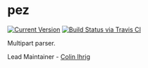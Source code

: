 # pez

[![Current Version](https://img.shields.io/npm/v/pez.svg)](https://www.npmjs.org/package/pez)
[![Build Status via Travis CI](https://travis-ci.org/hapijs/pez.svg?branch=master)](https://travis-ci.org/hapijs/pez)

Multipart parser.

Lead Maintainer - [Colin Ihrig](https://github.com/cjihrig)

